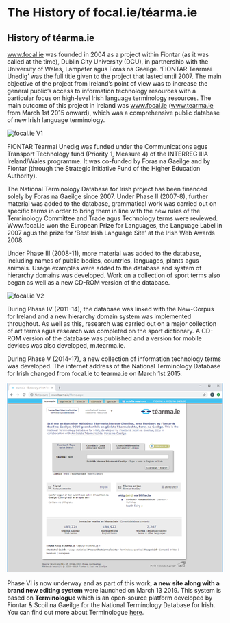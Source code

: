 # The History of focal.ie/téarma.ie

## History of téarma.ie

www.focal.ie was founded in 2004 as a project within Fiontar (as it was called at the time), Dublin City University (DCU), in partnership with the University of Wales, Lampeter agus Foras na Gaeilge. ‘FIONTAR Téarmaí Unedig’ was the full title given to the project that lasted until 2007. The main objective of the project from Ireland’s point of view was to increase the general public’s access to information technology resources with a particular focus on high-level Irish language terminology resources. The main outcome of this project in Ireland was www.focal.ie (www.tearma.ie from March 1st 2015 onward), which was a comprehensive public database of new Irish language terminology.

![focal.ie V1](focalV1.png)

FIONTAR Téarmaí Unedig was funded under the Communications agus Transport Technology fund (Priority 1, Measure 4) of the INTERREG IIIA Ireland/Wales programme. It was co-funded by Foras na Gaeilge and by Fiontar (through the Strategic Initiative Fund of the Higher Education Authority). 

The National Terminology Database for Irish project has been financed solely by Foras na Gaeilge since 2007. Under Phase II (2007-8), further material was added to the database, grammatical work was carried out on specific terms in order to bring them in line with the new rules of the Terminology Committee and Trade agus Technology terms were reviewed. Www.focal.ie won the European Prize for Languages, the Language Label in 2007 agus the prize for ‘Best Irish Language Site’ at the Irish Web Awards 2008.

Under Phase III (2008-11), more material was added to the database, including names of public bodies, countries, languages, plants agus animals. Usage examples were added to the database and system of hierarchy domains was developed. Work on a collection of sport terms also began as well as a new CD-ROM version of the database.

![focal.ie V2](focalV1.png)

During Phase IV (2011-14), the database was linked with the New-Corpus for Ireland and a new hierarchy domain system was implemented throughout. As well as this, research was carried out on a major collection of art terms agus research was completed on the sport dictionary. A CD-ROM version of the database was published and a version for mobile devices was also developed, m.tearma.ie.

During Phase V (2014-17), a new collection of information technology terms was developed. The internet address of the National Terminology Database for Irish changed from focal.ie to tearma.ie on March 1st 2015.

![téarma.ie V3](tearmaV3.png)

Phase VI is now underway and as part of this work, **a new site along with a brand new editing system** were launched on March 13 2019. This system is based on **Terminologue** which is an open-source platform developed by Fiontar & Scoil na Gaeilge for the National Terminology Database for Irish. You can find out more about Terminologue [here](http://www.terminologue.org/).
